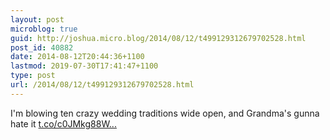 ```yaml
---
layout: post
microblog: true
guid: http://joshua.micro.blog/2014/08/12/t499129312679702528.html
post_id: 40882
date: 2014-08-12T20:44:36+1100
lastmod: 2019-07-30T17:41:47+1100
type: post
url: /2014/08/12/t499129312679702528.html
---
```

I'm blowing ten crazy wedding traditions wide open, and Grandma's gunna hate it [t.co/c0JMkg88W...](http://t.co/c0JMkg88WA)
